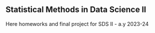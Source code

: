 ## Statistical Methods in Data Science II

Here homeworks and final project for SDS II - a.y 2023-24
